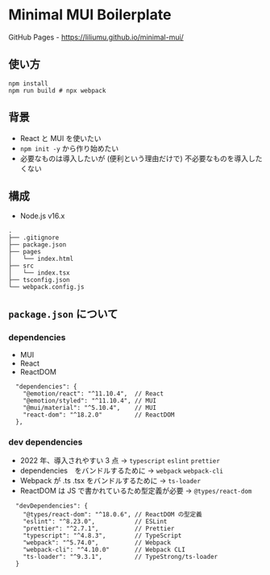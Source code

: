 Minimal MUI Boilerplate
=====

GitHub Pages - https://liliumu.github.io/minimal-mui/

## 使い方

```
npm install
npm run build # npx webpack
```

## 背景

- React と MUI を使いたい
- `npm init -y` から作り始めたい
- 必要なものは導入したいが (便利という理由だけで) 不必要なものを導入したくない

## 構成

- Node.js v16.x

```
.
├── .gitignore
├── package.json
├── pages
│   └── index.html
├── src
│   └── index.tsx
├── tsconfig.json
└── webpack.config.js
```

## `package.json` について

### dependencies

- MUI
- React
- ReactDOM

```
  "dependencies": {
    "@emotion/react": "^11.10.4",  // React
    "@emotion/styled": "^11.10.4", // MUI
    "@mui/material": "^5.10.4",    // MUI
    "react-dom": "^18.2.0"         // ReactDOM
  },
```

### dev dependencies

- 2022 年、導入されやすい 3 点 -> `typescript` `eslint` `prettier`
- dependencies　をバンドルするために -> `webpack` `webpack-cli`
- Webpack が .ts .tsx をバンドルするために -> `ts-loader`
- ReactDOM は JS で書かれているため型定義が必要 -> `@types/react-dom`

```
  "devDependencies": {
    "@types/react-dom": "^18.0.6", // ReactDOM の型定義
    "eslint": "^8.23.0",           // ESLint
    "prettier": "^2.7.1",          // Prettier
    "typescript": "^4.8.3",        // TypeScript
    "webpack": "^5.74.0",          // Webpack
    "webpack-cli": "^4.10.0"       // Webpack CLI
    "ts-loader": "^9.3.1",         // TypeStrong/ts-loader
  }
```
